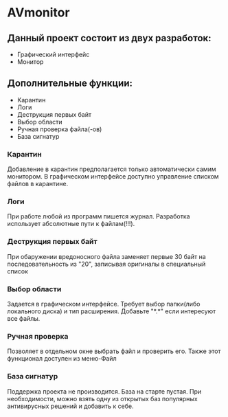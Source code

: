 # AVmonitor
<h2>Данный проект состоит из двух разработок:</h2>
<ul>
  <li>Графический интерфейс</li>
  <li>Монитор</li>
</ul>
<h2>Дополнительные функции:</h2>
<ul>
  <li>Карантин</li>
  <li>Логи</li>
  <li>Деструкция первых байт</li>
  <li>Выбор области</li>
  <li>Ручная проверка файла(-ов)</li>
  <li>База сигнатур</li>
</ul>
<h3>Карантин</h3>
<p>Добавление в карантин предполагается только автоматически самим монитором. В графическом интерфейсе доступно управление списком файлов в карантине.</p>
<h3>Логи</h3>
<p>При работе любой из программ пишется журнал. Разработка использует абсолютные пути к файлам(!!!).</p>
<h3>Деструкция первых байт</h3>
<p>При обаружении вредоносного файла заменяет первые 30 байт на последовательность из "20", записывая оригиналы в специальный список</p>
<h3>Выбор области</h3>
<p>Задается в графическом интерфейсе. Требует выбор папки(либо локального диска) и тип расширения. Добавьте "*.*" если интересуют все файлы.</p>
<h3>Ручная проверка</h3>
<p>Позволяет в отдельном окне выбрать файл и проверить его. Также этот функционал доступен из меню-Файл</p>
<h3>База сигнатур</h3>
<p>Поддержка проекта не производится. База на старте пустая. При необходимости, можно взять одну из открытых баз популярных антивирусных решений и добавить к себе.</p>

